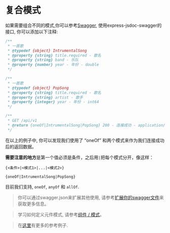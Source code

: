 # 复合模式
如果需要组合不同的模式,你可以参考[Swagger](https://swagger.io/docs/specification/data-models/oneof-anyof-allof-not/), 使用express-jsdoc-swagger的接口, 你可以添加以下注释:

```javascript
/**
 * 一首歌
 * @typedef {object} IntrumentalSong
 * @property {string} title.required - 歌名
 * @property {string} band - 乐队
 * @property {number} year - 年份 - double
 */

/**
 * 一首歌
 * @typedef {object} PopSong
 * @property {string} title.required - 歌名
 * @property {string} artist - 歌手
 * @property {integer} year - 年份 - int64
 */

/**
 * GET /api/v1
 * @return {oneOf|IntrumentalSong|PopSong} 200 - 连接成功 - application/json
 */
```
在以上的例子中, 你可以发现我们使用了 “oneOf” 和两个模式来作为我们连接成功后的返回数据。

**需要注意的地方**是第一个值必须是条件，之后用`|`把每个模式分开，像这样：
```
{<条件>|<模式1>|...|<模式2>}

{oneOf|IntrumentalSong|PopSong}
```

目前我们支持, `oneOf`, `anyOf` 和 `allOf`.

> 你可以通过swagger.json来扩展其他使用, 请参考[扩展你的swagger文件](merge.md)来获取更多信息。

> 学习如何定义元件模式, 请参考[组件 / 模式](components.md)。

> 在[这里](https://github.com/BRIKEV/express-jsdoc-swagger/blob/master/examples/combineSchemas/index.js)有更多的参考例子.
